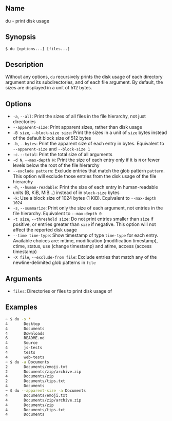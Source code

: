 ## Name

du - print disk usage

## Synopsis

```**sh
$ du [options...] [files...]
```

## Description

Without any options, `du` recursively prints the disk usage of each directory argument and its subdirectories, and of each file argument. By default, the sizes are displayed in a unit of 512 bytes.

## Options

* `-a`, `--all`: Print the sizes of all files in the file hierarchy, not just directories
* `--apparent-size`: Print apparent sizes, rather than disk usage
* `-B size`, `--block-size size`: Print the sizes in a unit of `size` bytes instead of the default block size of 512 bytes
* `-b`, `--bytes`: Print the apparent size of each entry in bytes. Equivalent to `--apparent-size` and `--block-size 1`
* `-c`. `--total`: Print the total size of all arguments
* `-d N`, `--max-depth N`: Print the size of each entry only if it is `N` or fewer levels below the root of the file hierarchy
* `--exclude pattern`: Exclude entries that match the glob pattern `pattern`. This option will exclude those entries from the disk usage of the file hierarchy
* `-h`, `--human-readable`: Print the size of each entry in human-readable units (B, KiB, MiB...) instead of in `block-size` bytes
* `-k`: Use a block size of 1024 bytes (1 KiB). Equivalent to `--max-depth 1024`
* `-s`, `--summarize`: Print only the size of each argument, not entries in the file hierarchy. Equivalent to `--max-depth 0`
* `-t size`, `--threshold size`: Do not print entries smaller than `size` if positive, or entries greater than `size` if negative. This option will not affect the reported disk usage
* `--time time-type`: Show timestamp of type `time-type` for each entry. Available choices are: mtime, modification (modification timestamp), ctime, status, use (change timestamp) and atime, access (access timestamp)
* `-X file`, `--exclude-from file`: Exclude entries that match any of the newline-delimited glob patterns in `file`

## Arguments

* `files`: Directories or files to print disk usage of

## Examples

```sh
~ $ du -s *
4       Desktop
4       Documents
4       Downloads
6       README.md
4       Source
4       js-tests
4       tests
4       web-tests
~ $ du -a Documents
2       Documents/emoji.txt
2       Documents/zip/archive.zip
4       Documents/zip
2       Documents/tips.txt
4       Documents
~ $ du --apparent-size -a Documents
4       Documents/emoji.txt
4       Documents/zip/archive.zip
4       Documents/zip
4       Documents/tips.txt
4       Documents
```
